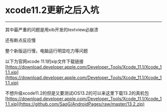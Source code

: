 xcode11.2更新之后入坑
===
---
其中最严重的问题是用xib开发的textview必崩溃<br>

还有断点反应慢<br>

整个新版运行慢，电脑运行明显吃力等问题<br>

以下为官网xcode 11.1的xip文件下载链接[https://download.developer.apple.com/Developer_Tools/Xcode_11.1/Xcode_11.1.xip](https://download.developer.apple.com/Developer_Tools/Xcode_11.1/Xcode_11.1.xip)<br>

不想升级xcode11.2的但是又要测试iOS13.2的可以来这里下载13.2的真机包[https://download.developer.apple.com/Developer_Tools/Xcode_11.1/Xcode_11.1.xip](https://github.com/SaqG/AndroidPages/raw/master/13.2.zip)<br>

